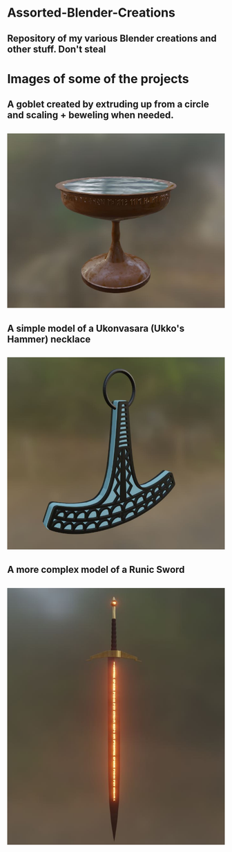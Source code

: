 # Assorted-Blender-Creations
Repository of my various Blender creations and other stuff. Don't steal
---------------------------------------------------------------------------------------------------------------------------------------------------

# Images of some of the projects


## A goblet created by extruding up from a circle and scaling + beweling when needed. 
![Goblet with runes](/Images/Goblet_V2.JPG)
---------------------------------------------------------------------------------------------------------------------------------------------------
## A simple model of a Ukonvasara (Ukko's Hammer) necklace
![Hammer of Ukko](/Images/Ukonvasara_V1.5.JPG)
---------------------------------------------------------------------------------------------------------------------------------------------------
## A more complex model of a Runic Sword
![Rune Sword](/Images/RuneSword_V1.5.JPG)
----------------------------------------------------------------------------------------------------------------------------------------------------
